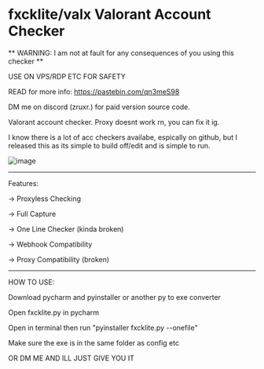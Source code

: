 # fxcklite/valx Valorant Account Checker

** WARNING: I am not at fault for any consequences of you using this checker **

USE ON VPS/RDP ETC FOR SAFETY

READ for more info: https://pastebin.com/qn3meS98


DM me on discord (zruxr.) for paid version source code.


Valorant account checker. Proxy doesnt work rn, you can fix it ig. 

I know there is a lot of acc checkers availabe, espically on github, but I released this as its simple to build off/edit and is simple to run.

![image](https://github.com/zroooxr/Valx-Valorant-Checker-full-capture-/assets/151418111/ad41ae9c-ede1-443f-8a2d-619b798e6826)


-------------------------------------------------

Features:

-> Proxyless Checking

-> Full Capture

-> One Line Checker (kinda broken)

-> Webhook Compatibility 

-> Proxy Compatibility (broken)

---------------------------------------------------

HOW TO USE:

Download pycharm and pyinstaller or another py to exe converter

Open fxcklite.py in pycharm

Open in terminal then run "pyinstaller fxcklite.py --onefile"

Make sure the exe is in the same folder as config etc

OR DM ME AND ILL JUST GIVE YOU IT


